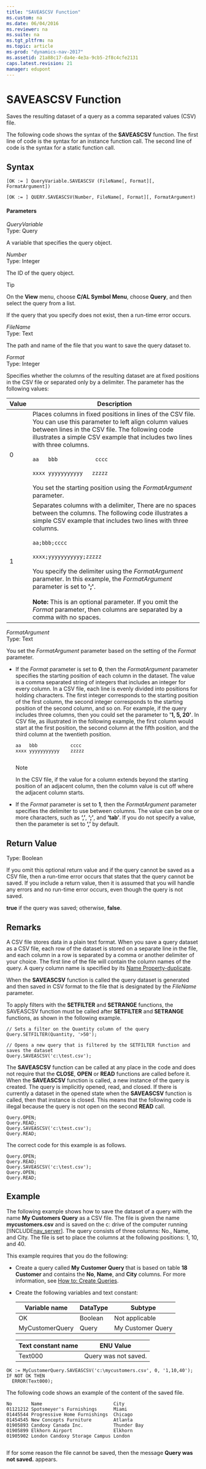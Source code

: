 ```yaml
---
title: "SAVEASCSV Function"
ms.custom: na
ms.date: 06/04/2016
ms.reviewer: na
ms.suite: na
ms.tgt_pltfrm: na
ms.topic: article
ms-prod: "dynamics-nav-2017"
ms.assetid: 21a88c17-da4e-4e3a-9cb5-2f8c4cfe2131
caps.latest.revision: 21
manager: edupont
---
```

# SAVEASCSV Function
Saves the resulting dataset of a query as a comma separated values \(CSV\) file.  
  
 The following code shows the syntax of the **SAVEASCSV** function. The first line of code is the syntax for an instance function call. The second line of code is the syntax for a static function call.  
  
## Syntax  
  
```  
[OK := ] QueryVariable.SAVEASCSV (FileName[, Format][, FormatArgument])  
```  
  
```  
[OK := ] QUERY.SAVEASCSV(Number, FileName[, Format][, FormatArgument)  
```  
  
#### Parameters  
 *QueryVariable*  
 Type: Query  
  
 A variable that specifies the query object.  
  
 *Number*  
 Type: Integer  
  
 The ID of the query object.  
  
> [!TIP]  
>  On the **View** menu, choose **C/AL Symbol Menu**, choose **Query**, and then select the query from a list.  
  
 If the query that you specify does not exist, then a run-time error occurs.  
  
 *FileName*  
 Type: Text  
  
 The path and name of the file that you want to save the query dataset to.  
  
 *Format*  
 Type: Integer  
  
 Specifies whether the columns of the resulting dataset are at fixed positions in the CSV file or separated only by a delimiter. The parameter has the following values:  
  
|Value|Description|  
|-----------|-----------------|  
|0|Places columns in fixed positions in lines of the CSV file. You can use this parameter to left align column values between lines in the CSV file. The following code illustrates a simple CSV example that includes two lines with three columns.<br /><br /> `aa   bbb            cccc`<br /><br /> `xxxx yyyyyyyyyyy   zzzzz`<br /><br /> You set the starting position using the *FormatArgument* parameter.|  
|1|Separates columns with a delimiter, There are no spaces between the columns. The following code illustrates a simple CSV example that includes two lines with three columns.<br /><br /> `aa;bbb;cccc`<br /><br /> `xxxx;yyyyyyyyyyy;zzzzz`<br /><br /> You specify the delimiter using the *FormatArgument* parameter. In this example, the *FormatArgument* parameter is set to **';'**.<br /><br /> **Note:** This is an optional parameter. If you omit the *Format* parameter, then columns are separated by a comma with no spaces.|  
  
 *FormatArgument*  
 Type: Text  
  
 You set the *FormatArgument* parameter based on the setting of the *Format* parameter.  
  
-   If the *Format* parameter is set to **0**, then the *FormatArgument* parameter specifies the starting position of each column in the dataset. The value is a comma separated string of integers that includes an integer for every column. In a CSV file, each line is evenly divided into positions for holding characters. The first integer corresponds to the starting position of the first column, the second integer corresponds to the starting position of the second column, and so on. For example, if the query includes three columns, then you could set the parameter to **'1, 5, 20'**. In CSV file, as illustrated in the following example, the first column would start at the first position, the second column at the fifth position, and the third column at the twentieth position.  
  
    ```  
    aa   bbb            cccc  
    xxxx yyyyyyyyyyy    zzzzz  
  
    ```  
  
    > [!NOTE]  
    >  In the CSV file, if the value for a column extends beyond the starting position of an adjacent column, then the column value is cut off where the adjacent column starts.  
  
-   If the *Format* parameter is set to **1**, then the *FormatArgument* parameter specifies the delimiter to use between columns. The value can be one or more characters, such as **‘,’**, **‘;’**, and **‘tab’**. If you do not specify a value, then the parameter is set to **‘,’** by default.  
  
## Return Value  
 Type: Boolean  
  
 If you omit this optional return value and if the query cannot be saved as a CSV file, then a run-time error occurs that states that the query cannot be saved. If you include a return value, then it is assumed that you will handle any errors and no run-time error occurs, even though the query is not saved.  
  
 **true** if the query was saved; otherwise, **false**.  
  
## Remarks  
 A CSV file stores data in a plain text format. When you save a query dataset as a CSV file, each row of the dataset is stored on a separate line in the file, and each column in a row is separated by a comma or another delimiter of your choice. The first line of the file will contain the column names of the query. A query column name is specified by its [Name Property-duplicate](Name-Property-duplicate.md).  
  
 When the **SAVEASCSV** function is called the query dataset is generated and then saved in CSV format to the file that is designated by the *FileName* parameter.  
  
 To apply filters with the **SETFILTER** and **SETRANGE** functions, the SAVEASCSV function must be called after **SETFILTER** and **SETRANGE** functions, as shown in the following example.  
  
```  
// Sets a filter on the Quantity column of the query  
Query.SETFILTER(Quantity, '>50');  
  
// Opens a new query that is filtered by the SETFILTER function and saves the dataset  
Query.SAVEASCSV('c:\test.csv');  
```  
  
 The **SAVEASCSV** function can be called at any place in the code and does not require that the **CLOSE**, **OPEN** or **READ** functions are called before it. When the **SAVEASCSV** function is called, a new instance of the query is created. The query is implicitly opened, read, and closed. If there is currently a dataset in the opened state when the **SAVEASCSV** function is called, then that instance is closed. This means that the following code is illegal because the query is not open on the second **READ** call.  
  
```  
Query.OPEN;  
Query.READ;  
Query.SAVEASCSV('c:\test.csv');  
Query.READ;   
```  
  
 The correct code for this example is as follows.  
  
```  
Query.OPEN;  
Query.READ;  
Query.SAVEASCSV('c:\test.csv');  
Query.OPEN;  
Query.READ;   
```  
  
## Example  
 The following example shows how to save the dataset of a query with the name **My Customers Query** as a CSV file. The file is given the name **mycustomers.csv** and is saved on the c: drive of the computer running [!INCLUDE[nav_server](includes/nav_server_md.md)]. The query consists of three columns: No., Name, and City. The file is set to place the columns at the following positions: 1, 10, and 40.  
  
 This example requires that you do the following:  
  
-   Create a query called **My Customer Query** that is based on table **18 Customer** and contains the **No**, **Name**, and **City** columns. For more information, see [How to: Create Queries](How-to--Create%20Queries.md).  
  
-   Create the following variables and text constant:  
  
    |Variable name|DataType|Subtype|  
    |-------------------|--------------|-------------|  
    |OK|Boolean|Not applicable|  
    |MyCustomerQuery|Query|My Customer Query|  
  
    |Text constant name|ENU Value|  
    |------------------------|---------------|  
    |Text000|Query was not saved.|  
  
```  
OK := MyCustomerQuery.SAVEASCSV('c:\mycustomers.csv', 0, '1,10,40');  
IF NOT OK THEN  
  ERROR(Text000);  
```  
  
 The following code shows an example of the content of the saved file.  
  
```  
No       Name                          City  
01121212 Spotsmeyer's Furnishings      Miami  
01445544 Progressive Home Furnishings  Chicago  
01454545 New Concepts Furniture        Atlanta  
01905893 Candoxy Canada Inc.           Thunder Bay  
01905899 Elkhorn Airport               Elkhorn  
01905902 London Candoxy Storage Campus London  
  
```  
  
 If for some reason the file cannot be saved, then the message **Query was not saved.** appears.